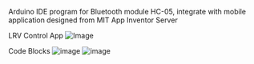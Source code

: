 Arduino IDE program for Bluetooth module HC-05, integrate with mobile application designed from MIT App Inventor Server

LRV Control App
![Image](https://github.com/user-attachments/assets/3277289d-9afd-4f01-9ab5-cdf231255a96)

Code Blocks
![image](https://github.com/user-attachments/assets/1696e28f-2ce5-48df-8822-3d9fcb7d4a16)
![image](https://github.com/user-attachments/assets/0fb5f7a7-4782-445f-af1b-e4b36694512b)


